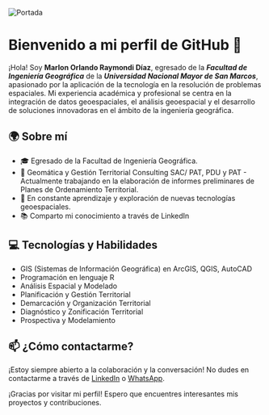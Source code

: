![Portada](https://media.licdn.com/dms/image/D4E16AQG1KdXao8ntAw/profile-displaybackgroundimage-shrink_350_1400/0/1701569301326?e=1707350400&v=beta&t=mAX_e62Brv6vC1_JlmoioYk3yE4zp-VVH-2fOULpNnQ)



# Bienvenido a mi perfil de GitHub 👋

¡Hola! Soy **Marlon Orlando Raymondi Díaz**, egresado de la ***Facultad de Ingeniería Geográfica*** de la ***Universidad Nacional Mayor de San Marcos***, apasionado por la aplicación de la tecnología en la resolución de problemas espaciales. Mi experiencia académica y profesional se centra en la integración de datos geoespaciales, el análisis geoespacial y el desarrollo de soluciones innovadoras en el ámbito de la ingeniería geográfica.

## 🌍 Sobre mí

- 🎓 Egresado de la Facultad de Ingeniería Geográfica.
- 💼 Geomática y Gestión Territorial Consulting SAC/ PAT, PDU y PAT - Actualmente trabajando en la elaboración de informes preliminares de Planes de Ordenamiento Territorial.
- 🚀 En constante aprendizaje y exploración de nuevas tecnologías geoespaciales.
- 📚 Comparto mi conocimiento a través de LinkedIn

## 💻 Tecnologías y Habilidades

- GIS (Sistemas de Información Geográfica) en ArcGIS, QGIS, AutoCAD
- Programación en lenguaje R
- Análisis Espacial y Modelado
- Planificación y Gestión Territorial
- Demarcación y Organización Territorial
- Diagnóstico y Zonificación Territorial
- Prospectiva y Modelamiento

## 📫 ¿Cómo contactarme?

¡Estoy siempre abierto a la colaboración y la conversación! No dudes en contactarme a través de [LinkedIn](https://www.linkedin.com/in/marlonraymondi/) o [WhatsApp](https://wa.me/51987594987).

¡Gracias por visitar mi perfil! Espero que encuentres interesantes mis proyectos y contribuciones.
